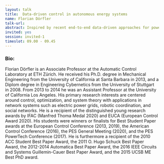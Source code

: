 ```yaml
---
layout: talk
title:  Data-driven control in autonomous energy systems
name: Florian Dörfler 
talk-url: 
abstract: Inspired by recent end-to-end data-driven approaches for power systems operation, power electronics control, and building automation, we consider the problem of optimal and constrained control for unknown systems. A novel data-enabled predictive control (DeePC) algorithm is presented that computes optimal and safe control policies using real-time feedback driving the unknown system along a desired trajectory while satisfying system constraints. Using a finite number of data samples from the unknown system, our proposed algorithm uses a behavioral systems theory approach to learn a non-parametric system model used to predict future trajectories. We show that, in the case of deterministic linear time-invariant systems, the DeePC algorithm is equivalent to the widely adopted Model Predictive Control (MPC), but it generally outperforms subsequent system identification and model-based control. To cope with nonlinear and stochastic systems, we propose salient regularizations to the DeePC algorithm, which are founded on recent advances in distributionally robust optimization. We illustrate our results with experimental and simulation case studies from autonomous energy systems.
invited: yes
session: invited-1
timeslot: 09.00 - 09.45
---
```


### Bio:
Florian Dörfler is an Associate Professor at the Automatic Control Laboratory at ETH Zürich. He received his Ph.D. degree in Mechanical Engineering from the University of California at Santa Barbara in 2013, and a Diplom degree in Engineering Cybernetics from the University of Stuttgart in 2008. From 2013 to 2014 he was an Assistant Professor at the University of California Los Angeles. His primary research interests are centered around control, optimization, and system theory with applications in network systems such as electric power grids, robotic coordination, and social networks. He is a recipient of the distinguished young research awards by IFAC (Manfred Thoma Medal 2020) and EUCA (European Control Award 2020). His students were winners or finalists for Best Student Paper awards at the European Control Conference (2013, 2019), the American Control Conference (2016), the PES General Meeting (2020), and the PES PowerTech Conference (2017). He is furthermore a recipient of the 2010 ACC Student Best Paper Award, the 2011 O. Hugo Schuck Best Paper Award, the 2012-2014 Automatica Best Paper Award, the 2016 IEEE Circuits and Systems Guillemin-Cauer Best Paper Award, and the 2015 UCSB ME Best PhD award.

